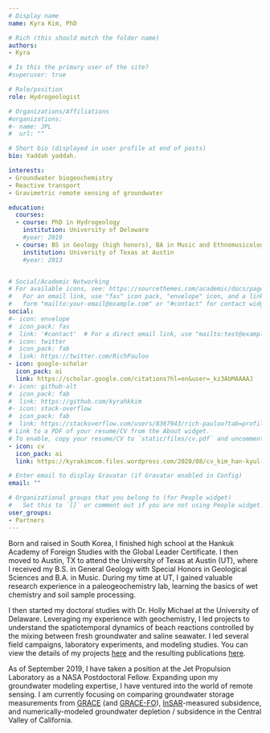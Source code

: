```yaml
---
# Display name
name: Kyra Kim, PhD

# Rich (this should match the folder name)
authors:
- Kyra

# Is this the primary user of the site?
#superuser: true

# Role/position
role: Hydrogeologist

# Organizations/Affiliations
#organizations:
#- name: JPL
#  url: ""

# Short bio (displayed in user profile at end of posts)
bio: Yaddah yaddah.

interests:
- Groundwater biogeochemistry  
- Reactive transport  
- Gravimetric remote sensing of groundwater  

education:
  courses:
  - course: PhD in Hydrogeology
    institution: University of Deleware
    #year: 2019
  - course: BS in Geology (high honors), BA in Music and Ethnomusicology (piano)
    institution: University of Texas at Austin
    #year: 2013


# Social/Academic Networking
# For available icons, see: https://sourcethemes.com/academic/docs/page-builder/#icons
#   For an email link, use "fas" icon pack, "envelope" icon, and a link in the
#   form "mailto:your-email@example.com" or "#contact" for contact widget.
social:
#- icon: envelope
#  icon_pack: fas
#  link: '#contact'  # For a direct email link, use "mailto:test@example.org".
#- icon: twitter
#  icon_pack: fab
#  link: https://twitter.com/RichPauloo
- icon: google-scholar
  icon_pack: ai
  link: https://scholar.google.com/citations?hl=en&user=_kz3AbMAAAAJ
#- icon: github-alt
#  icon_pack: fab
#  link: https://github.com/kyrahkkim
#- icon: stack-overflow
#  icon_pack: fab
#  link: https://stackoverflow.com/users/8367943/rich-pauloo?tab=profile
# Link to a PDF of your resume/CV from the About widget.
# To enable, copy your resume/CV to `static/files/cv.pdf` and uncomment the lines below.
- icon: cv
  icon_pack: ai
  link: https://kyrakimcom.files.wordpress.com/2020/08/cv_kim_han-kyul-1.pdf

# Enter email to display Gravatar (if Gravatar enabled in Config)
email: ""

# Organizational groups that you belong to (for People widget)
#   Set this to `[]` or comment out if you are not using People widget.
user_groups:
- Partners
---
```


Born and raised in South Korea, I finished high school at the Hankuk Academy of Foreign Studies with the Global Leader Certificate. I then moved to Austin, TX to attend the University of Texas at Austin (UT), where I received my B.S. in General Geology with Special Honors in Geological Sciences and B.A. in Music. During my time at UT, I gained valuable research experience in a paleogeochemistry lab, learning the basics of wet chemistry and soil sample processing. 

I then started my doctoral studies with Dr. Holly Michael at the University of Delaware. Leveraging my experience with geochemistry, I led projects to understand the spatiotemporal dynamics of beach reactions controlled by the mixing between fresh groundwater and saline seawater. I led several field campaigns, laboratory experiments, and modeling studies. You can view the details of my projects [here](https://kyrakim.com/projects/) and the resulting publications [here](https://kyrakim.com/publications/).

As of September 2019, I have taken a position at the Jet Propulsion Laboratory as a NASA Postdoctoral Fellow. Expanding upon my groundwater modeling expertise, I have ventured into the world of remote sensing. I am currently focusing on comparing groundwater storage measurements from [GRACE](https://grace.jpl.nasa.gov/) (and [GRACE-FO](https://gracefo.jpl.nasa.gov/)), [InSAR](https://earth.esa.int/web/guest/missions/esa-operational-eo-missions/sentinel-1)-measured subsidence, and numerically-modeled groundwater depletion / subsidence in the Central Valley of California.
